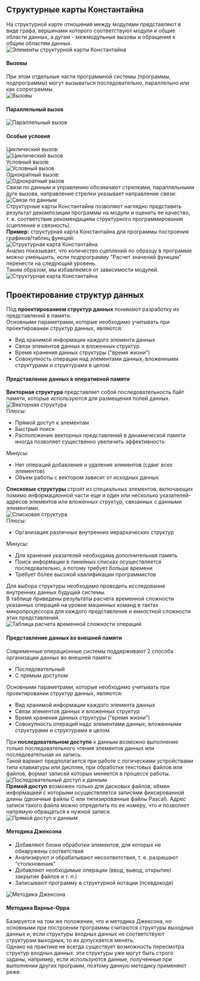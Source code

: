 ## Структурные карты Константайна
На структурной карте отношения между модулями представляют в виде графа, вершинами которого соответствуют модули и общие области данных, а дугам - межмодульные вызовы и обращения к общим областям данных.  
![Элементы структурной карты Константайна](../Pictures/18_01.%20Элементы%20структурной%20карты%20Константайна.png)  
#### Вызовы
При этом отдельные части программной системы (программы, подпрограммы) могут вызываться последовательно, параллельно или как сопрограммы.  
![Вызовы](../Pictures/18_02.%20Вызовы.png)
#### Параллельный вызов
![Параллельный вызов](../Pictures/18_03.%20Параллельный%20вызов.png)
#### Особые условия
Циклический вызов:  
![Циклический вызов](../Pictures/18_04.%20Циклический%20вызов.png)  
Условный вызов:  
![Условный вызов](../Pictures/18_05.%20Условный%20вызов.png)  
Однократный вызов:  
![Однократный вызов](../Pictures/18_06.%20Однократный%20вызов.png)  
Связи по данным и управлению обозначают стрелками, параллельными дуге вызова, направление стрелки указывает направление связи:  
![Связи по данным](../Pictures/18_07.%20Связи%20по%20данным.png)  
Структурные карты Константайна позволяют наглядно представить результат декомпозиции программы на модули и оценить ее качество, т. е. соответствие рекомендациям структурного программирования (сцепление и связность).  
**Пример:** структурная карта Константайна для программы построения графиков/таблиц функций:  
![Структурная карта Константайна](../Pictures/18_08.%20Структурная%20карта%20Константайна.png)  
Анализ показывает, что количество сцеплений по образцу в программе можно уменьшить, если подпрограмму "Расчет значений функции" перенести на следующий уровень.  
Таким образом, мы избавляемся от зависимости модулей.  
![Структурная карта Константайна](../Pictures/18_09.%20Структурная%20карта%20Константайна.png)  
## Проектирование структур данных
Под **проектированием структур данных** понимают разработку их представлений в памяти.  
Основными параметрами, которые необходимо учитывать при проектировании структур данных, являются:
- Вид хранимой информации каждого элемента данных
- Связи элементов данных и вложенных структур
- Время хранения данных структуры ("время жизни")
- Совокупность операции над элементами данных, вложенными структурами и структурами в целом
#### Представление данных в оперативной памяти
**Векторная структура** представляет собой последовательность байт памяти, которые используются для размещения полей данных.  
![Векторная структура](../Pictures/18_10.%20Векторная%20структура.png)  
Плюсы:
- Прямой доступ к элементам
- Быстрый поиск
- Расположение векторных представлений в динамической памяти иногда позволяет существенно увеличить эффективность
  
Минусы:
- Нет операций добавления и удаления элементов (сдвиг всех элементов)
- Объем работы с вектором зависит от исходных данных
  
**Списковые структуры** строят из специальных элементов, включающих помимо информационной части еще и один или несколько указателей-адресов элементов или вложенных структур, связанных с данными элементами.  
![Списковая структура](../Pictures/18_11.%20Списковая%20структура.png)  
Плюсы:
- Организация различных внутренних иерархических структур
  
Минусы:
- Для хранения указателей необходима дополнительная память
- Поиск информации в линейных списках осуществляется последовательно, а потому требует больше времени
- Требует более высокой квалификации программистов
  
Для выбора структуры необходимо проводить исследование внутренних данных будущей системы.  
В таблице приведены результаты расчета временной сложности указанных операций на уровне машинных команд в тактах микропроцессора для каждого представления и емкостной сложности этих представлений.  
![Таблица расчета временной сложности операций](../Pictures/18_12.%20Таблица%20расчета%20временной%20сложности%20операций.png)  
#### Представление данных во внешней памяти
Современные операционные системы поддерживают 2 способа организации данных во внешней памяти:
- Последовательный
- С прямым доступом
  
Основными параметрами, которые необходимо учитывать при проектировании структур данных, являются:
- Вид хранимой информации каждого элемента данных
- Связи элементов данных и вложенных структур
- Время хранения данных структуры ("время жизни")
- Совокупность операций надо элементами данных, вложенными структурами и структурами в целом
  
При **последовательном доступе** к данным возможно выполнение только последовательного чтения элементов данных или последовательная их запись.  
Такой вариант предполагается при работе с логическими устройствами типа клавиатуры или дисплея, при обработке текстовых файлов или файлов, формат записей которых меняется в процессе работы.  
![Последовательный доступ к данным](../Pictures/18_13.%20Последовательный%20доступ%20к%20данным.png)  
**Прямой доступ** возможен только для дисковых файлов, обмен информацией с которыми осуществляется записями фиксированной длины (двоичные файлы C или типизированные файлы Pascal). Адрес записи такого файла можно определить по ее номеру, что и позволяет напрямую обращаться к нужной записи.  
![Прямой доступ к данным](../Pictures/18_14.%20Прямой%20доступ%20к%20данным.png)  
#### Методика Джексона
- Добавляют блоки обработки элементов, для которых не обнаружены соответствия
- Анализируют и обрабатывают несоответствия, т. е. разрешают "столкновения"
- Добавляют необходимые операции (ввод, вывод, открытие/закрытие файлов и т. п.)
- Записывают программу в структурной нотации (псевдокоде)
  
![Методика Джексона](../Pictures/18_15.%20Методика%20Джексона.png)
#### Методика Варнье-Орра
Базируется на том же положении, что и методика Джексона, но основными при построении программы считаются структуры выходных данных и, если структуры входных данных не соответствуют структурам выходных, то их допускается менять.  
Однако на практике не всегда существует возможность пересмотра структур входных данных: эти структуры уже могут быть строго заданы, например, если используются данные, полученные при выполнении других программ, поэтому данную методику применяют реже.